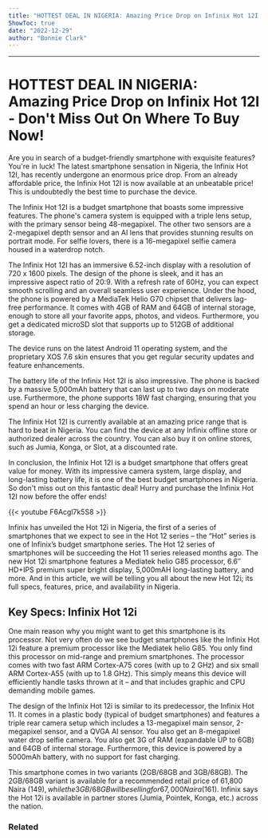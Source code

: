 ```yaml
---
title: "HOTTEST DEAL IN NIGERIA: Amazing Price Drop on Infinix Hot 12I - Don't Miss Out On Where To Buy Now!"
ShowToc: true 
date: "2022-12-29"
author: "Bonnie Clark"
---
```

*****
# HOTTEST DEAL IN NIGERIA: Amazing Price Drop on Infinix Hot 12I - Don't Miss Out On Where To Buy Now!

Are you in search of a budget-friendly smartphone with exquisite features? You're in luck! The latest smartphone sensation in Nigeria, the Infinix Hot 12I, has recently undergone an enormous price drop. From an already affordable price, the Infinix Hot 12I is now available at an unbeatable price! This is undoubtedly the best time to purchase the device.

The Infinix Hot 12I is a budget smartphone that boasts some impressive features. The phone's camera system is equipped with a triple lens setup, with the primary sensor being 48-megapixel. The other two sensors are a 2-megapixel depth sensor and an AI lens that provides stunning results on portrait mode. For selfie lovers, there is a 16-megapixel selfie camera housed in a waterdrop notch.

The Infinix Hot 12I has an immersive 6.52-inch display with a resolution of 720 x 1600 pixels. The design of the phone is sleek, and it has an impressive aspect ratio of 20:9. With a refresh rate of 60Hz, you can expect smooth scrolling and an overall seamless user experience. Under the hood, the phone is powered by a MediaTek Helio G70 chipset that delivers lag-free performance. It comes with 4GB of RAM and 64GB of internal storage, enough to store all your favorite apps, photos, and videos. Furthermore, you get a dedicated microSD slot that supports up to 512GB of additional storage.

The device runs on the latest Android 11 operating system, and the proprietary XOS 7.6 skin ensures that you get regular security updates and feature enhancements.

The battery life of the Infinix Hot 12I is also impressive. The phone is backed by a massive 5,000mAh battery that can last up to two days on moderate use. Furthermore, the phone supports 18W fast charging, ensuring that you spend an hour or less charging the device.

The Infinix Hot 12I is currently available at an amazing price range that is hard to beat in Nigeria. You can find the device at any Infinix offline store or authorized dealer across the country. You can also buy it on online stores, such as Jumia, Konga, or Slot, at a discounted rate.

In conclusion, the Infinix Hot 12I is a budget smartphone that offers great value for money. With its impressive camera system, large display, and long-lasting battery life, it is one of the best budget smartphones in Nigeria. So don't miss out on this fantastic deal! Hurry and purchase the Infinix Hot 12I now before the offer ends!

{{< youtube F6Acgl7k5S8 >}} 



Infinix has unveiled the Hot 12i in Nigeria, the first of a series of smartphones that we expect to see in the Hot 12 series – the “Hot” series is one of Infinix’s budget smartphone series. The Hot 12 series of smartphones will be succeeding the Hot 11 series released months ago. The new Hot 12i smartphone features a Mediatek helio G85 processor, 6.6″ HD+IPS premium super bright display, 5,000mAH long-lasting battery, and more. And in this article, we will be telling you all about the new Hot 12i; its full specs, features, price, and availability in Nigeria.  
 
## Key Specs: Infinix Hot 12i
 
One main reason why you might want to get this smartphone is its processor. Not very often do we see budget smartphones like the Infinix Hot 12i feature a premium processor like the Mediatek helio G85. You only find this processor on mid-range and premium smartphones. The processor comes with two fast ARM Cortex-A75 cores (with up to 2 GHz) and six small ARM Cortex-A55 (with up to 1.8 GHz). This simply means this device will efficiently handle tasks thrown at it – and that includes graphic and CPU demanding mobile games. 
 
The design of the Infinix Hot 12i is similar to its predecessor, the Infinix Hot 11. It comes in a plastic body (typical of budget smartphones) and features a triple rear camera setup which includes a 13-megapixel main sensor, 2-megapixel sensor, and a QVGA AI sensor. You also get an 8-megapixel water drop selfie camera. You also get 3G of RAM (expandable UP to 6GB) and 64GB of internal storage. Furthermore, this device is powered by a 5000mAh battery, with no support for fast charging.
 
This smartphone comes in two variants (2GB/68GB and 3GB/68GB). The 2GB/68GB variant is available for a recommended retail price of 61,800 Naira ($149), while the 3GB/68GB will be selling for 67,000 Naira ($161). Infinix says the Hot 12i is available in partner stores (Jumia, Pointek, Konga, etc.) across the nation.   
 
### Related



